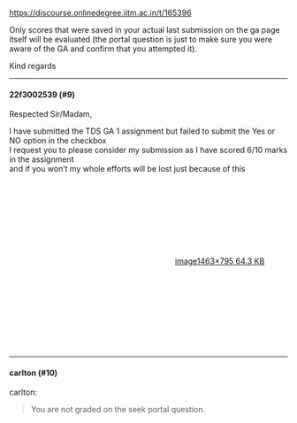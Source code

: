 https://discourse.onlinedegree.iitm.ac.in/t/165396

Only scores that were saved in your actual last submission on the ga page itself will be evaluated (the portal question is just to make sure you were aware of the GA and confirm that you attempted it).</p>
<p>Kind regards</p><hr>

<h4>22f3002539 (#9)</h4>
<p>Respected Sir/Madam,</p>
<p>I have submitted the TDS GA 1 assignment but failed to submit the Yes or NO option in the checkbox<br/>
I request you to please consider my submission as I have scored 6/10 marks in the assignment<br/>
and if you won’t my whole efforts will be lost just because of this<br/>
<div class="lightbox-wrapper"><a class="lightbox" data-download-href="/uploads/short-url/dt8QF8sISAriY7H4IhOUlzPrSvO.png?dl=1" href="https://europe1.discourse-cdn.com/flex013/uploads/iitm/original/3X/5/e/5e679a390c2c28452082014cf26d1200083f2ec4.png" rel="noopener nofollow ugc" title="image"><div class="meta"><svg aria-hidden="true" class="fa d-icon d-icon-far-image svg-icon"><use href="#far-image"></use></svg><span class="filename">image</span><span class="informations">1463×795 64.3 KB</span><svg aria-hidden="true" class="fa d-icon d-icon-discourse-expand svg-icon"><use href="#discourse-expand"></use></svg></div></a></div></p><hr>

<h4>carlton (#10)</h4>
<aside class="quote group-ds-students" data-post="2" data-topic="165396" data-username="carlton">
<div class="title">
<div class="quote-controls"></div>
 carlton:</div>
<blockquote>
<p>You are not graded on the seek portal question.